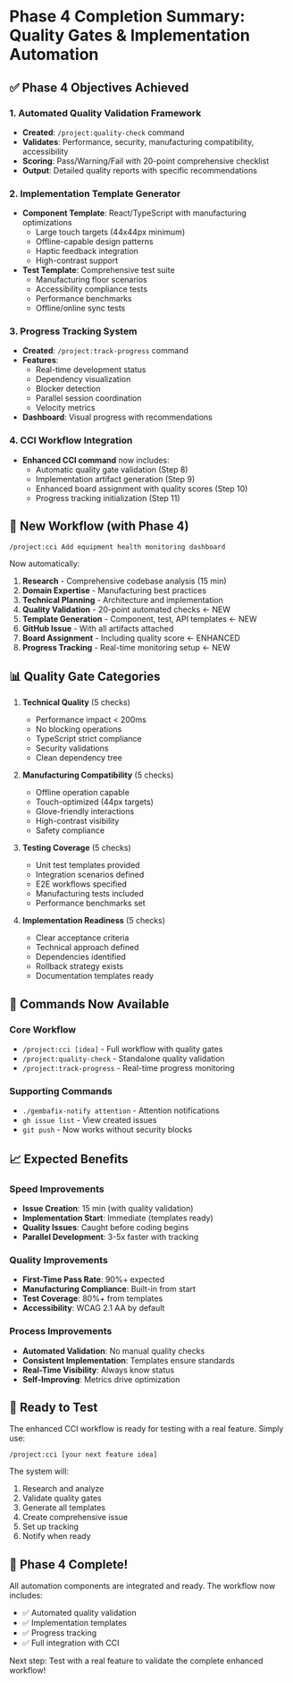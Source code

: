 # Phase 4 Completion Summary: Quality Gates & Implementation Automation

## ✅ Phase 4 Objectives Achieved

### 1. Automated Quality Validation Framework
- **Created**: `/project:quality-check` command
- **Validates**: Performance, security, manufacturing compatibility, accessibility
- **Scoring**: Pass/Warning/Fail with 20-point comprehensive checklist
- **Output**: Detailed quality reports with specific recommendations

### 2. Implementation Template Generator  
- **Component Template**: React/TypeScript with manufacturing optimizations
  - Large touch targets (44x44px minimum)
  - Offline-capable design patterns
  - Haptic feedback integration
  - High-contrast support
- **Test Template**: Comprehensive test suite
  - Manufacturing floor scenarios
  - Accessibility compliance tests
  - Performance benchmarks
  - Offline/online sync tests

### 3. Progress Tracking System
- **Created**: `/project:track-progress` command
- **Features**:
  - Real-time development status
  - Dependency visualization
  - Blocker detection
  - Parallel session coordination
  - Velocity metrics
- **Dashboard**: Visual progress with recommendations

### 4. CCI Workflow Integration
- **Enhanced CCI command** now includes:
  - Automatic quality gate validation (Step 8)
  - Implementation artifact generation (Step 9)
  - Enhanced board assignment with quality scores (Step 10)
  - Progress tracking initialization (Step 11)

## 🎯 New Workflow (with Phase 4)

```
/project:cci Add equipment health monitoring dashboard
```

Now automatically:
1. **Research** - Comprehensive codebase analysis (15 min)
2. **Domain Expertise** - Manufacturing best practices
3. **Technical Planning** - Architecture and implementation
4. **Quality Validation** - 20-point automated checks ← NEW
5. **Template Generation** - Component, test, API templates ← NEW
6. **GitHub Issue** - With all artifacts attached
7. **Board Assignment** - Including quality score ← ENHANCED
8. **Progress Tracking** - Real-time monitoring setup ← NEW

## 📊 Quality Gate Categories

1. **Technical Quality** (5 checks)
   - Performance impact < 200ms
   - No blocking operations
   - TypeScript strict compliance
   - Security validations
   - Clean dependency tree

2. **Manufacturing Compatibility** (5 checks)
   - Offline operation capable
   - Touch-optimized (44px targets)
   - Glove-friendly interactions
   - High-contrast visibility
   - Safety compliance

3. **Testing Coverage** (5 checks)
   - Unit test templates provided
   - Integration scenarios defined
   - E2E workflows specified
   - Manufacturing tests included
   - Performance benchmarks set

4. **Implementation Readiness** (5 checks)
   - Clear acceptance criteria
   - Technical approach defined
   - Dependencies identified
   - Rollback strategy exists
   - Documentation templates ready

## 🚀 Commands Now Available

### Core Workflow
- `/project:cci [idea]` - Full workflow with quality gates
- `/project:quality-check` - Standalone quality validation
- `/project:track-progress` - Real-time progress monitoring

### Supporting Commands
- `./gembafix-notify attention` - Attention notifications
- `gh issue list` - View created issues
- `git push` - Now works without security blocks

## 📈 Expected Benefits

### Speed Improvements
- **Issue Creation**: 15 min (with quality validation)
- **Implementation Start**: Immediate (templates ready)
- **Quality Issues**: Caught before coding begins
- **Parallel Development**: 3-5x faster with tracking

### Quality Improvements
- **First-Time Pass Rate**: 90%+ expected
- **Manufacturing Compliance**: Built-in from start
- **Test Coverage**: 80%+ from templates
- **Accessibility**: WCAG 2.1 AA by default

### Process Improvements
- **Automated Validation**: No manual quality checks
- **Consistent Implementation**: Templates ensure standards
- **Real-Time Visibility**: Always know status
- **Self-Improving**: Metrics drive optimization

## 🧪 Ready to Test

The enhanced CCI workflow is ready for testing with a real feature. Simply use:

```
/project:cci [your next feature idea]
```

The system will:
1. Research and analyze
2. Validate quality gates
3. Generate all templates
4. Create comprehensive issue
5. Set up tracking
6. Notify when ready

## 🎉 Phase 4 Complete!

All automation components are integrated and ready. The workflow now includes:
- ✅ Automated quality validation
- ✅ Implementation templates
- ✅ Progress tracking
- ✅ Full integration with CCI

Next step: Test with a real feature to validate the complete enhanced workflow!